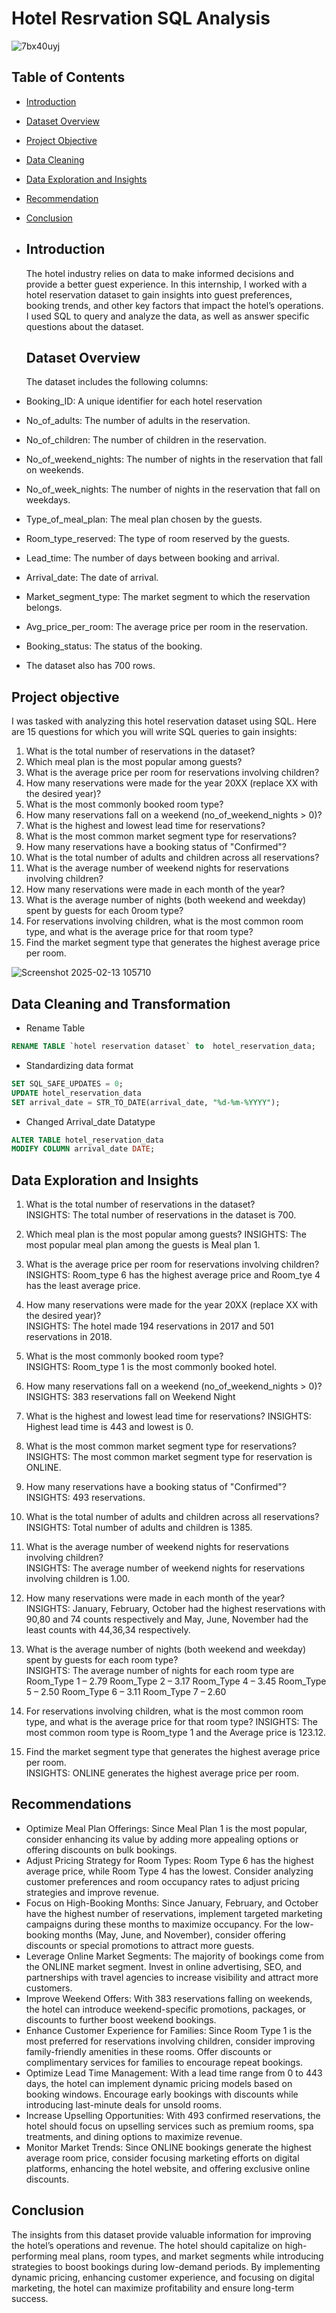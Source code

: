 # Hotel Resrvation SQL Analysis


![7bx40uyj](https://github.com/user-attachments/assets/12d8bc25-7fb6-474b-8f3f-e48bc819a8d4)

## Table of Contents

- [Introduction](#Introduction)
- [Dataset Overview](#Datset-Overview)
- [Project Objective](#Project-Objective)
- [Data Cleaning](#Data-Cleaning-and-Transformation)
- [Data Exploration and Insights](#Data-Exploration-and-Insights)
- [Recommendation](#Recommendation)
- [Conclusion](#Conclusion)

- ## Introduction
  The hotel industry relies on data to make informed decisions and provide a better guest experience.
   In this internship, I worked with a hotel reservation dataset to gain insights into guest preferences, booking trends,
   and other key factors that impact the hotel’s operations. I used SQL to query and analyze the data, as well as answer specific questions about the dataset.

  ## Dataset Overview
  The dataset includes the following columns:
- Booking_ID:  A unique identifier for each hotel reservation
- No_of_adults: The number of adults in the reservation.
-	No_of_children: The number of children in the reservation. 
-	No_of_weekend_nights: The number of nights in the reservation that fall on weekends. 
-	 No_of_week_nights: The number of nights in the reservation that fall on weekdays.
-	 Type_of_meal_plan: The meal plan chosen by the guests. 
-	Room_type_reserved: The type of room reserved by the guests. 
-	Lead_time: The number of days between booking and arrival.
-	Arrival_date: The date of arrival.
-	Market_segment_type: The market segment to which the reservation belongs. 
-	Avg_price_per_room: The average price per room in the reservation.
-	Booking_status: The status of the booking.
- The dataset also has 700 rows.

## Project objective
I was tasked with analyzing this hotel reservation dataset using SQL. Here are 15 questions for which you will write SQL queries to gain insights: 
1. What is the total number of reservations in the dataset?
2. Which meal plan is the most popular among guests? 
3. What is the average price per room for reservations involving children?
4. How many reservations were made for the year 20XX (replace XX with the desired year)?
5. What is the most commonly booked room type? 
6. How many reservations fall on a weekend (no_of_weekend_nights > 0)? 
7. What is the highest and lowest lead time for reservations? 
8. What is the most common market segment type for reservations? 
9. How many reservations have a booking status of "Confirmed"? 
10. What is the total number of adults and children across all reservations? 
11. What is the average number of weekend nights for reservations involving children?
 12. How many reservations were made in each month of the year? 
13. What is the average number of nights (both weekend and weekday) spent by guests for each 0room type? 
14. For reservations involving children, what is the most common room type, and what is the average price for that room type? 
15. Find the market segment type that generates the highest average price per room.



![Screenshot 2025-02-13 105710](https://github.com/user-attachments/assets/ff38c2eb-dcd0-441c-a9c2-d79e07de07d2)

## Data Cleaning and Transformation
- Rename Table
```sql
RENAME TABLE `hotel reservation dataset` to  hotel_reservation_data;
```

- Standardizing data format
```sql
SET SQL_SAFE_UPDATES = 0;
UPDATE hotel_reservation_data
SET arrival_date = STR_TO_DATE(arrival_date, "%d-%m-%YYYY");
```

- Changed Arrival_date Datatype
```sql
ALTER TABLE hotel_reservation_data
MODIFY COLUMN arrival_date DATE;
```
## Data Exploration and Insights

1. What is the total number of reservations in the dataset?  
INSIGHTS: The total number of reservations in the dataset is 700.

2. Which meal plan is the most popular among guests? 
INSIGHTS: The most popular meal plan among the guests is Meal plan 1.

3. What is the average price per room for reservations involving children?
INSIGHTS: Room_type 6 has the highest average price and Room_tye 4 has the least average price.
4. How many reservations were made for the year 20XX (replace XX with the desired year)?  
INSIGHTS: The hotel made 194 reservations in 2017 and 501 reservations in 2018.

5. What is the most commonly booked room type?  
INSIGHTS: Room_type 1 is the most commonly booked hotel.

6. How many reservations fall on a weekend (no_of_weekend_nights > 0)?
INSIGHTS: 383 reservations fall on Weekend Night

7. What is the highest and lowest lead time for reservations?
INSIGHTS: Highest lead time is 443 and lowest is 0.

8. What is the most common market segment type for reservations?  
INSIGHTS: The most common market segment type for reservation is ONLINE.

9. How many reservations have a booking status of "Confirmed"?  
INSIGHTS: 493 reservations.

10. What is the total number of adults and children across all reservations?  
INSIGHTS: Total number of adults and children is 1385.

11. What is the average number of weekend nights for reservations involving children?  
INSIGHTS: The average number of weekend nights for reservations involving children is 1.00.

12. How many reservations were made in each month of the year?
INSIGHTS: January, February, October had the highest reservations with 90,80 and 74 counts respectively and May, June, November had the least counts with 44,36,34 respectively.

13. What is the average number of nights (both weekend and weekday) spent by guests for each room type?  
INSIGHTS: The average number of nights for each room type are
Room_Type 1 – 2.79
Room_Type 2 – 3.17
Room_Type 4 – 3.45
Room_Type 5 – 2.50
Room_Type 6 – 3.11
Room_Type 7 – 2.60

14. For reservations involving children, what is the most common room type, and what is the average price for that room type?
INSIGHTS: The most common room type is Room_type 1 and the Average price is 123.12.

15. Find the market segment type that generates the highest average price per room.  
INSIGHTS: ONLINE generates the highest average price per room.


## Recommendations
- Optimize Meal Plan Offerings: Since Meal Plan 1 is the most popular, 
consider enhancing its value by adding more appealing options or offering discounts on bulk bookings.
- Adjust Pricing Strategy for Room Types: Room Type 6 has the highest average price, 
while Room Type 4 has the lowest. Consider analyzing customer preferences and room occupancy rates to adjust pricing strategies and improve revenue.
- Focus on High-Booking Months: Since January, February, and October have the highest number of reservations, 
implement targeted marketing campaigns during these months to maximize occupancy. For the low-booking months (May, June, and November), 
consider offering discounts or special promotions to attract more guests.
- Leverage Online Market Segments: The majority of bookings come from the ONLINE market segment. Invest in online advertising, SEO, 
and partnerships with travel agencies to increase visibility and attract more customers.
- Improve Weekend Offers: With 383 reservations falling on weekends, the hotel can introduce weekend-specific promotions, 
packages, or discounts to further boost weekend bookings.
- Enhance Customer Experience for Families: Since Room Type 1 is the most preferred for reservations involving children, 
consider improving family-friendly amenities in these rooms. Offer discounts or complimentary services for families to encourage repeat bookings.
- Optimize Lead Time Management: With a lead time range from 0 to 443 days, the hotel can implement dynamic pricing models based on booking windows. 
Encourage early bookings with discounts while introducing last-minute deals for unsold rooms.
- Increase Upselling Opportunities: With 493 confirmed reservations, the hotel should focus on upselling services such as premium rooms, spa treatments, and dining options to maximize revenue.
- Monitor Market Trends: Since ONLINE bookings generate the highest average room price, consider focusing marketing efforts on digital platforms, enhancing the hotel website, and offering exclusive online discounts.

## Conclusion
The insights from this dataset provide valuable information for improving the hotel’s operations and revenue. 
The hotel should capitalize on high-performing meal plans, room types, and market segments while introducing strategies to boost bookings during low-demand periods. 
By implementing dynamic pricing, enhancing customer experience, and focusing on digital marketing, the hotel can maximize profitability and ensure long-term success.


